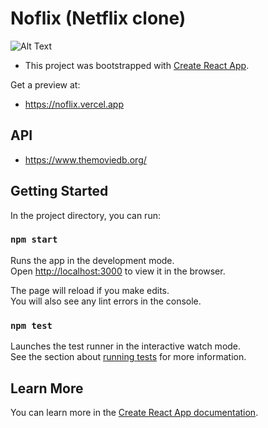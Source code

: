 # Noflix (Netflix clone)



![Alt Text](https://media2.giphy.com/media/4AHpzdawPJ3wWD4NS2/giphy.gif?cid=790b7611b08ab785da5b5f959e7fe974a24c60f0b41e7bc9&rid=giphy.gif&ct=g)

- This project was bootstrapped with [Create React App](https://github.com/facebook/create-react-app).

Get a preview at:
- https://noflix.vercel.app

## API

- https://www.themoviedb.org/

## Getting Started

In the project directory, you can run:

### `npm start`

Runs the app in the development mode.\
Open [http://localhost:3000](http://localhost:3000) to view it in the browser.

The page will reload if you make edits.\
You will also see any lint errors in the console.

### `npm test`

Launches the test runner in the interactive watch mode.\
See the section about [running tests](https://facebook.github.io/create-react-app/docs/running-tests) for more information.

## Learn More

You can learn more in the [Create React App documentation](https://facebook.github.io/create-react-app/docs/getting-started).
